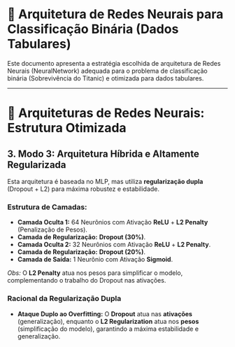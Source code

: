 # 🧠 Arquitetura de Redes Neurais para Classificação Binária (Dados Tabulares)

Este documento apresenta a estratégia escolhida de arquitetura de Redes Neurais (NeuralNetwork) adequada para o problema de classificação binária (Sobrevivência do Titanic) e otimizada para dados tabulares.


---

# 🧠 Arquiteturas de Redes Neurais: Estrutura Otimizada

## 3. Modo 3: Arquitetura Híbrida e Altamente Regularizada

Esta arquitetura é baseada no MLP, mas utiliza **regularização dupla** (Dropout + L2) para máxima robustez e estabilidade.

### Estrutura de Camadas:
- **Camada Oculta 1:** 64 Neurônios com Ativação **ReLU** + **L2 Penalty** (Penalização de Pesos).
- **Camada de Regularização:** **Dropout (30%)**.
- **Camada Oculta 2:** 32 Neurônios com Ativação **ReLU** + **L2 Penalty**.
- **Camada de Regularização:** **Dropout (20%)**.
- **Camada de Saída:** 1 Neurônio com Ativação **Sigmoid**.

*Obs:* O **L2 Penalty** atua nos pesos para simplificar o modelo, complementando o trabalho do Dropout nas ativações.

### Racional da Regularização Dupla
* **Ataque Duplo ao Overfitting:** O **Dropout** atua nas **ativações** (generalização), enquanto o **L2 Regularization** atua nos **pesos** (simplificação do modelo), garantindo a máxima estabilidade e generalização.